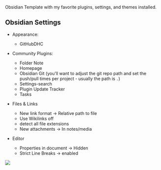 Obsidian Template with my favorite plugins, settings, and themes installed.
## Obsidian Settings
- Appearance:  
	- GitHubDHC

- Community Plugins:
	- Folder Note
	- Homepage
	- Obsidian Git (you'll want to adjust the git repo path and set the push/pull times per project - usually the path is `.`)
	- Settings-search
	- Plugin Update Tracker
	- Tasks

- Files & Links
	- New link format -> Relative path to file
	- Use Wikilinks off
	- detect all file extensions
	- New attachments -> In notes/media

- Editor
	- Properties in document -> Hidden
	- Strict Line Breaks -> enabled


![](assets/media/TestMedia.jpg)